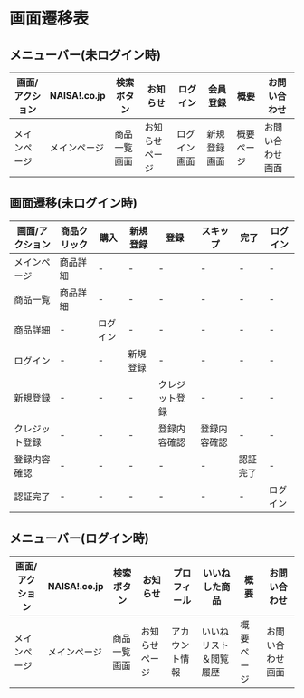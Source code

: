 # 画面遷移表

## メニューバー(未ログイン時)
|画面/アクション|NAISA!.co.jp|検索ボタン|お知らせ|ログイン|会員登録|概要|お問い合わせ|
|-|-|-|-|-|-|-|-|
|メインページ|メインページ|商品一覧画面|お知らせページ|ログイン画面|新規登録画面|概要ページ|お問い合わせ画面|

## 画面遷移(未ログイン時)
|画面/アクション|商品クリック|購入|新規登録|登録|スキップ|完了|ログイン|
|-|-|-|-|-|-|-|-|
|メインページ|商品詳細|-|-|-|-|-|-|
|商品一覧|商品詳細|-|-|-|-|-|-|
|商品詳細|-|ログイン|-|-|-|-|-|
|ログイン|-|-|新規登録|-|-|-|-|
|新規登録|-|-|-|クレジット登録|-|-|-|
|クレジット登録|-|-|-|登録内容確認|登録内容確認|-|-|
|登録内容確認|-|-|-|-|-|認証完了|-|
|認証完了|-|-|-|-|-|-|ログイン|












## メニューバー(ログイン時)
|画面/アクション|NAISA!.co.jp|検索ボタン|お知らせ|プロフィール|いいねした商品|概要|お問い合わせ|
|-|-|-|-|-|-|-|-|
|メインページ|メインページ|商品一覧画面|お知らせページ|アカウント情報|いいねリスト＆閲覧履歴|概要ページ|お問い合わせ画面|

